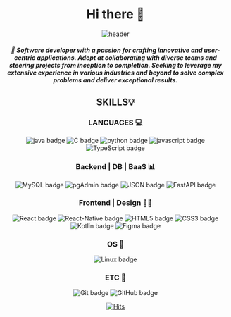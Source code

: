 <div align="center">

# Hi there 👋 
![header](https://capsule-render.vercel.app/api?type=soft&color=FFFFFF&height=100&section=header&text=Heewon's%20Github!&fontSize=90&animation=twinkling)

##### 💬 Software developer with a passion for crafting innovative and user-centric applications. Adept at collaborating with diverse teams and steering projects from inception to completion. Seeking to leverage my extensive experience in various industries and beyond to solve complex problems and deliver exceptional results.

## SKILLS💡
### LANGUAGES 💻
![java badge](https://img.shields.io/badge/-Java-%23F7DF1E?style=flat-square&logo=Java&logoColor=white&color=FFA518)
![C badge](https://img.shields.io/badge/-C-%23F7DF1E?style=flat-square&logo=C&logoColor=white&color=283593)
![python badge](https://img.shields.io/badge/-PYTHON-%23F7DF1E?style=flat-square&logo=Python&logoColor=white&color=3776AB)
![javascript badge](https://img.shields.io/badge/-JavaScript-%23F7DF1E?style=flat-square&logo=JavaScript&logoColor=white&color=F0DB4F)
![TypeScript badge](https://img.shields.io/badge/-TypeScript-%23F7DF1E?style=flat-square&logo=TypeScript&logoColor=white&color=007acc)

### Backend | DB | BaaS 📊
![MySQL badge](https://img.shields.io/badge/-MySQL-%23F7DF1E?style=flat-square&logo=MySQL&logoColor=white&color=F29111)
![pgAdmin badge](https://img.shields.io/badge/-pgAdmin-%23F7DF1E?style=flat-square&logo=pgAdmin&logoColor=white&color=326690)
![JSON badge](https://img.shields.io/badge/-JSON-%23F7DF1E?style=flat-square&logo=JSON&logoColor=white&color=AAAAAA)
![FastAPI badge](https://img.shields.io/badge/-FastAPI-%23F7DF1E?style=flat-square&logo=FastAPI&logoColor=white&color=2c7a56)

### Frontend | Design 🧑‍🎨
![React badge](https://img.shields.io/badge/-React-%23F7DF1E?style=flat-square&logo=React&logoColor=white&color=61dbfb)
![React-Native badge](https://img.shields.io/badge/-React-%23F7DF1E?style=flat-square&logo=React-Native&logoColor=white&color=61dbfb)
![HTML5 badge](https://img.shields.io/badge/-HTML5-%23F7DF1E?style=flat-square&logo=HTML5&logoColor=white&color=F06529)
![CSS3 badge](https://img.shields.io/badge/-CSS3-%23F7DF1E?style=flat-square&logo=CSS3&logoColor=white&color=264de4)
![Kotlin badge](https://img.shields.io/badge/-Kotlin-%23F7DF1E?style=flat-square&logo=Kotlin&logoColor=white&color=B125EA)
![Figma badge](https://img.shields.io/badge/-Figma-%23F7DF1E?style=flat-square&logo=Figma&logoColor=white&color=FF7262)

### OS 📝
![Linux badge](https://img.shields.io/badge/-Linux-%23F7DF1E?style=flat-square&logo=Linux&logoColor=white&color=0040AD)

### ETC 🔢
![Git badge](https://img.shields.io/badge/-Git-%23F7DF1E?style=flat-square&logo=Git&logoColor=white&color=F1502F)
![GitHub badge](https://img.shields.io/badge/-GitHub-%23F7DF1E?style=flat-square&logo=GitHub&logoColor=white&color=000000)

[![Hits](https://hits.seeyoufarm.com/api/count/incr/badge.svg?url=https%3A%2F%2Fgithub.com%2FKeemeeone&count_bg=%23FF573C&title_bg=%237CBAFD&icon=&icon_color=%23FFFFFF&title=hits&edge_flat=false)](https://hits.seeyoufarm.com)
</div>

<!--
**Keemeeone/Keemeeone** is a ✨ _special_ ✨ repository because its `README.md` (this file) appears on your GitHub profile.

Here are some ideas to get you started:

- 🔭 I’m currently working on ...
- 🌱 I’m currently learning ...
- 👯 I’m looking to collaborate on ...
- 🤔 I’m looking for help with ...
- 💬 Ask me about ...
- 📫 How to reach me: ...
- 😄 Pronouns: ...
- ⚡ Fun fact: ...
-->
